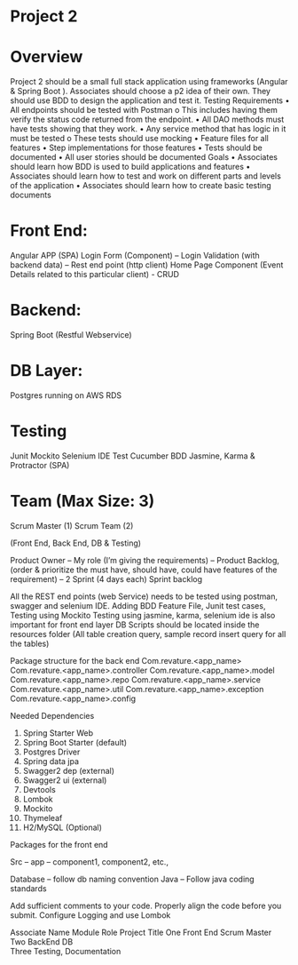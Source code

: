 
# Project 2
# Overview
Project 2 should be a small full stack application using frameworks (Angular & Spring Boot ). Associates should choose a p2 idea of their own. They should use BDD to design the application and test it.
Testing Requirements
•	All endpoints should be tested with Postman
o	This includes having them verify the status code returned from the endpoint.
•	All DAO methods must have tests showing that they work.
•	Any service method that has logic in it must be tested
o	These tests should use mocking
•	Feature files for all features
•	Step implementations for those features
•	Tests should be documented
•	All user stories should be documented
Goals
•	Associates should learn how BDD is used to build applications and features
•	Associates should learn how to test and work on different parts and levels of the application
•	Associates should learn how to create basic testing documents


# Front End: 
Angular APP (SPA)
Login Form (Component) – Login Validation (with backend data) – Rest end point (http client)
Home Page Component (Event Details related to this particular client) - CRUD


# Backend:
Spring Boot (Restful Webservice)

# DB Layer:
Postgres running on AWS RDS 


# Testing
Junit
Mockito
Selenium IDE Test
Cucumber BDD
Jasmine, Karma & Protractor (SPA)

# Team (Max Size: 3)
Scrum Master (1)
Scrum Team (2) 

(Front End, Back End, DB & Testing)

Product Owner – My role (I’m giving the requirements) – Product Backlog, (order & prioritize the must have, should have, could have features of the requirement) – 2 Sprint (4 days each)
Sprint backlog 


All the REST end points (web Service) needs to be tested using postman, swagger and selenium IDE. 
Adding BDD Feature File, Junit test cases, Testing using Mockito 
Testing using jasmine, karma, selenium ide is also important for front end layer
DB Scripts should be located inside the resources folder (All table creation query, sample record insert query for all the tables)


Package structure for the back end
 Com.revature.<app_name>
Com.revature.<app_name>.controller
Com.revature.<app_name>.model
Com.revature.<app_name>.repo
Com.revature.<app_name>.service
Com.revature.<app_name>.util
Com.revature.<app_name>.exception
Com.revature.<app_name>.config

Needed Dependencies
1)	Spring Starter Web
2)	Spring Boot Starter (default)
3)	Postgres Driver
4)	Spring data jpa
5)	Swagger2 dep (external)
6)	Swagger2 ui (external)
7)	Devtools
8)	Lombok
9)	Mockito
10)	Thymeleaf 
11)	H2/MySQL (Optional)


Packages for the front end

Src – app – component1, component2, etc., 

Database – follow db naming convention
Java – Follow java coding standards

Add sufficient comments to your code. Properly align the code before you submit.
Configure Logging and use Lombok

Associate Name	Module	Role	Project Title
One	Front End	Scrum Master	
Two	BackEnd DB		
Three	Testing, Documentation		

